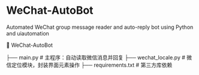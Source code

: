 # WeChat-AutoBot
Automated WeChat group message reader and auto-reply bot using Python and uiautomation


📁 WeChat-AutoBot

├── main.py                # 主程序：自动读取微信消息并回复
├── wechat_locale.py       # 微信定位模块，封装界面元素操作
├── requirements.txt       # 第三方库依赖
